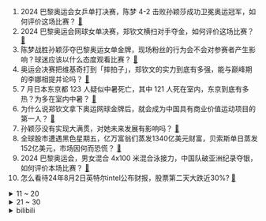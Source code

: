 1. 2024 巴黎奥运会女乒单打决赛，陈梦 4-2 击败孙颖莎成功卫冕奥运冠军，如何评价这场比赛？ [:link:](https://www.zhihu.com/question/663368708)
2. 2024 巴黎奥运会网球女单决赛，郑钦文横扫对手夺金，如何评价这场比赛？ [:link:](https://www.zhihu.com/question/663372958)
3. 陈梦战胜孙颖莎夺巴黎奥运女单金牌，现场粉丝的行为会不会对参赛者产生影响？球迷应该以什么态度观看比赛？ [:link:](https://www.zhihu.com/question/663372550)
4. 奥运会决赛把维基奇打到「摔拍子」，郑钦文的实力到底有多强，能与巅峰期的李娜相提并论吗？ [:link:](https://www.zhihu.com/question/663379723)
5. 7 月日本东京都 123 人疑似中暑死亡，其中 121 人死在室内，东京到底有多热？为多在室内中暑？ [:link:](https://www.zhihu.com/question/663345461)
6. 为什么说郑钦文拿下奥运网球金牌后，就会成为中国具有商业价值运动项目的第一人？ [:link:](https://www.zhihu.com/question/663379041)
7. 孙颖莎没有实现大满贯，对她未来发展有影响吗？ [:link:](https://www.zhihu.com/question/663379884)
8. 全球股市遭遇黑色星期五，亿万富翁们蒸发1340亿美元财富，贝索斯单日蒸发152亿美元，市场因何而恐慌？ [:link:](https://www.zhihu.com/question/663362873)
9. 2024 巴黎奥运会，男女混合 4x100 米混合泳接力，中国队破亚洲纪录夺银，如何评价本场比赛？ [:link:](https://www.zhihu.com/question/663383230)
10. 怎么看待24年8月2日英特尔intel公布财报，股票第二天大跌近30%? [:link:](https://www.zhihu.com/question/663233502)
<details>
<summary>11 ~ 20</summary>

11. 2024 巴黎奥运会游泳比赛项目上，为什么一些运动员游完之后脸明显变成了紫红色？ [:link:](https://www.zhihu.com/question/663211221)
12. 赛后未与汪顺教练握手，法国选手马尔尚已主动找到中国队道歉，谷爱凌删除与其互动内容，此次事件有哪些影响？ [:link:](https://www.zhihu.com/question/663369924)
13. 特斯拉在华成立保险经纪公司，朱晓彤任董事长，马斯克曾称要推出革命性车险服务，新能源车险为何成必争之地？ [:link:](https://www.zhihu.com/question/663285638)
14. 2024 巴黎奥运会篮球男子小组赛-C组波多黎各 83:104 美国，如何评价这场比赛？ [:link:](https://www.zhihu.com/question/663374665)
15. 王楚钦在看台哭红眼睛，肖战指导暖心安慰，下一届奥运会，「大头」还有机会进男单决赛吗？ [:link:](https://www.zhihu.com/question/663297660)
16. 41.9℃ 杭州打破当地历史最高气温纪录，为什么杭州 2024 年这么热？ [:link:](https://www.zhihu.com/question/662301279)
17. 潘展乐破纪录，澳洲教练恼羞成怒「人类在这个项目上做不到」，潘展乐破纪录夺冠对世界自由泳意味着什么？ [:link:](https://www.zhihu.com/question/663319085)
18. 有什么证据证明现代希腊语是古希腊语的后代？ [:link:](https://www.zhihu.com/question/663157712)
19. 李清照与岳飞同时代，为何她一字不提岳飞？ [:link:](https://www.zhihu.com/question/658635675)
20. 2024 巴黎奥运会篮球女子小组赛中国 80:58 波多黎各，如何评价这场比赛？ [:link:](https://www.zhihu.com/question/663344514)
</details>
<details>
<summary>21 ~ 30</summary>

21. 男友总是以看孩子的名义频繁联系前妻，我该怎么办？ [:link:](https://www.zhihu.com/question/663146481)
22. 美国 7 月就业增长不及预期，股债汇三杀，美国经济是否陷入衰退？对全球经济又将产生哪些影响？ [:link:](https://www.zhihu.com/question/663335337)
23. 报道称英伟达新 AI 芯片因设计缺陷推迟发布，将影响微软、谷歌等公司数百亿美元订单，具体情况如何？ [:link:](https://www.zhihu.com/question/663328230)
24. 工作之后真的能把以前花过的钱赚回来吗? [:link:](https://www.zhihu.com/question/663115367)
25. 在现代社会，女性在追求个人发展和婚姻之间如何找到平衡？ [:link:](https://www.zhihu.com/question/663176731)
26. 如何评价《海贼王》漫画第1122话情报？ [:link:](https://www.zhihu.com/question/662939124)
27. 目前，新能源汽车在安全方面还存在着哪些问题？ [:link:](https://www.zhihu.com/question/604171975)
28. 高中生每天快一点睡，6.45起正常吗? [:link:](https://www.zhihu.com/question/661053872)
29. 住家保姆为什么总干不长？ [:link:](https://www.zhihu.com/question/659339233)
30. 四川康定泥石流造成一村庄 4 人遇难 23 人失联，雅康高速公路双向中断，4 辆车坠落，目前情况如何？ [:link:](https://www.zhihu.com/question/663322309)
</details><details>
<summary>bilibili</summary>

</details>